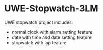 # UWE-Stopwatch-3LM

UWE stopwatch project 
includes:
- normal clock with alarm setting feature
- date with time and date setting feature
- stopwatch with lap feature